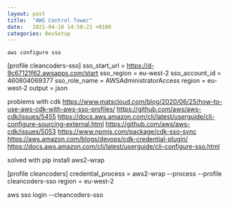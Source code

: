 ```yaml
---
layout: post
title:  "AWS Control Tower"
date:   2021-04-10 14:50:21 +0100
categories: DevSetup
---
```


```
aws configure sso
```


[profile cleancoders-sso]
sso_start_url = https://d-9c67121f62.awsapps.com/start
sso_region = eu-west-2
sso_account_id = 460804069377
sso_role_name = AWSAdministratorAccess
region = eu-west-2
output = json

problems with cdk 
https://www.matscloud.com/blog/2020/06/25/how-to-use-aws-cdk-with-aws-sso-profiles/ 
https://github.com/aws/aws-cdk/issues/5455 
https://docs.aws.amazon.com/cli/latest/userguide/cli-configure-sourcing-external.html 
https://github.com/aws/aws-cdk/issues/5053 
https://www.npmjs.com/package/cdk-sso-sync 
https://aws.amazon.com/blogs/devops/cdk-credential-plugin/ 
https://docs.aws.amazon.com/cli/latest/userguide/cli-configure-sso.html 

solved with 
pip install aws2-wrap

[profile cleancoders]
credential_process = aws2-wrap --process --profile cleancoders-sso
region = eu-west-2


aws sso login --cleancoders-sso
